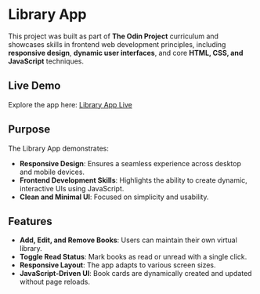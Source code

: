 # Library App  

This project was built as part of **The Odin Project** curriculum and showcases skills in frontend web development principles, including **responsive design**, **dynamic user interfaces**, and core **HTML, CSS, and JavaScript** techniques.  

## Live Demo  
Explore the app here: [Library App Live](https://miryarik.github.io/library/)  

## Purpose  
The Library App demonstrates:  
- **Responsive Design**: Ensures a seamless experience across desktop and mobile devices.  
- **Frontend Development Skills**: Highlights the ability to create dynamic, interactive UIs using JavaScript.  
- **Clean and Minimal UI**: Focused on simplicity and usability.  

## Features  
- **Add, Edit, and Remove Books**: Users can maintain their own virtual library.  
- **Toggle Read Status**: Mark books as read or unread with a single click.  
- **Responsive Layout**: The app adapts to various screen sizes.  
- **JavaScript-Driven UI**: Book cards are dynamically created and updated without page reloads.  
